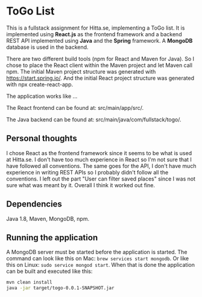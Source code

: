 # ToGo List
This is a fullstack assignment for Hitta.se, implementing a ToGo list.
It is implemented using **React.js** as the frontend framework and a backend REST API implemented using **Java** and the **Spring** framework. 
A **MongoDB** database is used in the backend.

There are two different build tools (npm for React and Maven for Java).
So I chose to place the React client within the Maven project and let Maven call npm.
The initial Maven project structure was generated with https://start.spring.io/.
And the initial React project structure was generated with npx create-react-app.

The application works like ...


The React frontend can be found at: src/main/app/src/.

The Java backend can be found at: src/main/java/com/fullstack/togo/.


## Personal thoughts
I chose React as the frontend framework since it seems to be what is used at Hitta.se. 
I don't have too much experience in React so I'm not sure that I have followed all conventions.
The same goes for the API, I don't have much experience in writing REST APIs so I probably didn't follow all the conventions.
I left out the part "User can filter saved places" since I was not sure what was meant by it.
Overall I think it worked out fine.


## Dependencies
Java 1.8, Maven, MongoDB, npm.


## Running the application
A MongoDB server must be started before the application is started. 
The command can look like this on Mac: ```brew services start mongodb```.
Or like this on Linux: ```sudo service mongod start```. 
When that is done the application can be built and executed like this:
```bash
mvn clean install
java -jar target/togo-0.0.1-SNAPSHOT.jar
```
